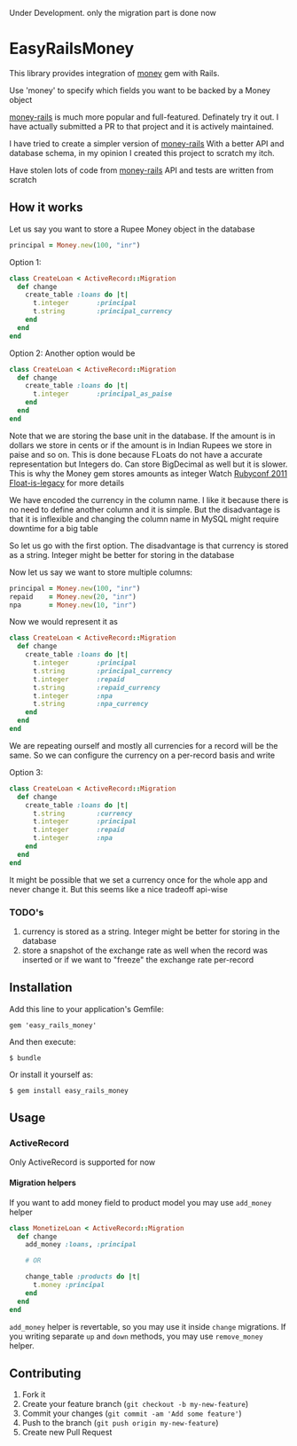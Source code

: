 Under Development. only the migration part is done now

# EasyRailsMoney

This library provides integration of [money](http://github.com/Rubymoney/money) gem with Rails.

Use 'money' to specify which fields you want to be backed by a Money
object

[money-rails](https://github.com/RubyMoney/money-rails) is much more
popular and full-featured. Definately try it out. I have actually
submitted a PR to that project and it is actively maintained.

I have tried to create a simpler version of [money-rails](https://github.com/RubyMoney/money-rails)
With a better API and database schema, in my opinion
I created this project to scratch my itch.

Have stolen lots of code from [money-rails](https://github.com/RubyMoney/money-rails)
API and tests are written from scratch

## How it works

Let us say you want to store a Rupee Money object in the database

```ruby
principal = Money.new(100, "inr")
```  

Option 1:
```ruby
class CreateLoan < ActiveRecord::Migration
  def change
    create_table :loans do |t|
      t.integer       :principal
      t.string        :principal_currency
    end
  end
end
```

Option 2:
Another option would be
```ruby
class CreateLoan < ActiveRecord::Migration
  def change
    create_table :loans do |t|
      t.integer       :principal_as_paise
    end
  end
end
```

Note that we are storing the base unit in the database. If the amount
is in dollars we store in cents or if the amount is in Indian Rupees
we store in paise and so on. This is done because FLoats do not have a
accurate representation but Integers do. Can store BigDecimal as well
but it is slower. This is why the Money gem stores amounts as integer
Watch [Rubyconf 2011 Float-is-legacy](http://www.confreaks.com/videos/698-rubyconf2011-float-is-legacy) for more details

We have encoded the currency in the column name. I like it because
there is no need to define another column and it is simple. But the
disadvantage is that it is inflexible and changing the column name in
MySQL might require downtime for a big table

So let us go with the first option. The disadvantage is that currency
is stored as a string. Integer might be better for storing in the database

Now let us say we want to store multiple columns:

```ruby
principal = Money.new(100, "inr")
repaid    = Money.new(20, "inr")
npa       = Money.new(10, "inr")
```  

Now we would represent it as

```ruby
class CreateLoan < ActiveRecord::Migration
  def change
    create_table :loans do |t|
      t.integer       :principal
      t.string        :principal_currency
      t.integer       :repaid
      t.string        :repaid_currency
      t.integer       :npa
      t.string        :npa_currency
    end
  end
end
```

We are repeating ourself and mostly all currencies for a record will be
the same. So we can configure the currency on a per-record basis and write

Option 3:
```ruby
class CreateLoan < ActiveRecord::Migration
  def change
    create_table :loans do |t|
      t.string        :currency
      t.integer       :principal
      t.integer       :repaid
      t.integer       :npa
    end
  end
end
```

It might be possible that we set a currency once for the whole app and
never change it. But this seems like a nice tradeoff api-wise

### TODO's
1. currency is stored as a string. Integer might be better for storing in the database
2. store a snapshot of the exchange rate as well when the record was
   inserted or if we want to "freeze" the exchange rate per-record

## Installation

Add this line to your application's Gemfile:

    gem 'easy_rails_money'

And then execute:

    $ bundle

Or install it yourself as:

    $ gem install easy_rails_money

## Usage

### ActiveRecord

Only ActiveRecord is supported for now

#### Migration helpers

If you want to add money field to product model you may use ```add_money``` helper

```ruby
class MonetizeLoan < ActiveRecord::Migration
  def change
    add_money :loans, :principal

    # OR

    change_table :products do |t|
      t.money :principal
    end
  end
end
```

```add_money``` helper is revertable, so you may use it inside ```change``` migrations.
If you writing separate ```up``` and ```down``` methods, you may use ```remove_money``` helper.

## Contributing

1. Fork it
2. Create your feature branch (`git checkout -b my-new-feature`)
3. Commit your changes (`git commit -am 'Add some feature'`)
4. Push to the branch (`git push origin my-new-feature`)
5. Create new Pull Request
